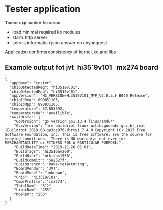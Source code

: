 # Tester application

Tester application features:
* load minimal required ko modules 
* starts http server
* serves information json answer on any request

Application confirms consistency of kernel, ko and libs.

## Example output fot jvt_hi3519v101_imx274 board
```
{
  "appName": "tester",
  "chipDetectedReg": "hi3519v101",
  "chipDetectedMpp": "hi3519v101",
  "mppVersion": "HI_VERSION=Hi3519V101_MPP_V2.0.5.0 B040 Release",
  "chipIdReg": 890831105,
  "chipIdMpp": 890831105,
  "temperature": 57.853592,
  "temperatureHW": "availible",
  "buildInfo": {
    "GoVersion": "go version go1.13.4 linux/amd64",
    "GccVersion": "arm-buildroot-linux-uclibcgnueabi-gcc.br_real (Buildroot 2019.08-ga3ce976-dirty) 7.4.0 Copyright (C) 2017 Free Software Foundation, Inc. This is free software; see the source for copying conditions.  There is NO warranty; not even for MERCHANTABILITY or FITNESS FOR A PARTICULAR PURPOSE.",
    "BuildDateTime": "2019-11-26 01:01",
    "BuildTags": "hi3516av200",
    "BuildUser": "nikitos1550",
    "BuildCommit": "5a2527f",
    "BuildBranch": "make-refactoring",
    "BoardVendor": "JVT",
    "BoardModel": "unknown",
    "Chip": "hi3519v101",
    "CmosProfile": "imx274",
    "TotalRam": "512",
    "LinuxRam": "256",
    "MppRam": "256"
  }
}
```